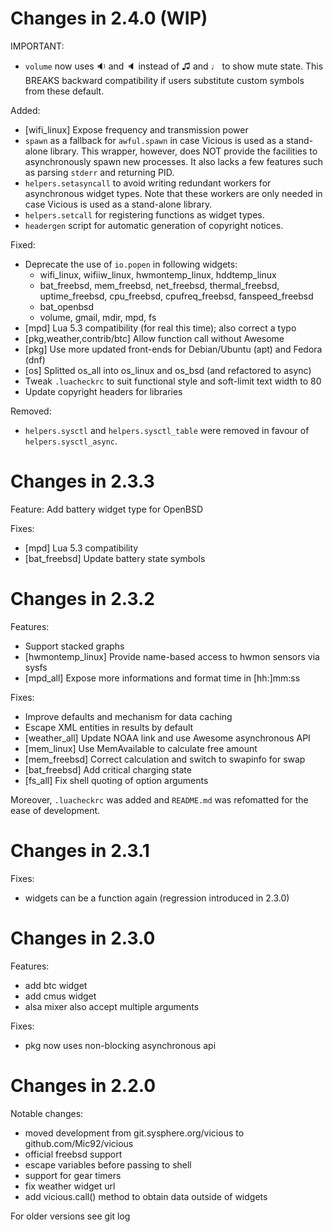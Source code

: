 # Changes in 2.4.0 (WIP)

IMPORTANT:

- `volume` now uses 🔉 and 🔈 instead of ♫ and ♩ to show mute state.
  This BREAKS backward compatibility if users substitute custom symbols
  from these default.

Added:

- [wifi_linux] Expose frequency and transmission power
- `spawn` as a fallback for `awful.spawn` in case Vicious is used as
  a stand-alone library. This wrapper, however, does NOT provide the facilities
  to asynchronously spawn new processes. It also lacks a few features such as
  parsing `stderr` and returning PID.
- `helpers.setasyncall` to avoid writing redundant workers for asynchronous
  widget types. Note that these workers are only needed in case Vicious is used
  as a stand-alone library.
- `helpers.setcall` for registering functions as widget types.
- `headergen` script for automatic generation of copyright notices.

Fixed:

- Deprecate the use of `io.popen` in following widgets:
    * wifi_linux, wifiiw_linux, hwmontemp_linux, hddtemp_linux
    * bat_freebsd, mem_freebsd, net_freebsd, thermal_freebsd, uptime_freebsd,
      cpu_freebsd, cpufreq_freebsd, fanspeed_freebsd
    * bat_openbsd
    * volume, gmail, mdir, mpd, fs
- [mpd] Lua 5.3 compatibility (for real this time); also correct a typo
- [pkg,weather,contrib/btc] Allow function call without Awesome
- [pkg] Use more updated front-ends for Debian/Ubuntu (apt) and Fedora (dnf)
- [os] Splitted os_all into os_linux and os_bsd (and refactored to async)
- Tweak `.luacheckrc` to suit functional style and soft-limit text width to 80
- Update copyright headers for libraries

Removed:

- `helpers.sysctl` and `helpers.sysctl_table` were removed in favour of
  `helpers.sysctl_async`.

# Changes in 2.3.3

Feature: Add battery widget type for OpenBSD

Fixes:

- [mpd] Lua 5.3 compatibility
- [bat\_freebsd] Update battery state symbols

# Changes in 2.3.2

Features:

- Support stacked graphs
- [hwmontemp\_linux] Provide name-based access to hwmon sensors via sysfs
- [mpd\_all] Expose more informations and format time in [hh:]mm:ss

Fixes:

- Improve defaults and mechanism for data caching
- Escape XML entities in results by default
- [weather\_all] Update NOAA link and use Awesome asynchronous API
- [mem\_linux] Use MemAvailable to calculate free amount
- [mem\_freebsd] Correct calculation and switch to swapinfo for swap
- [bat\_freebsd] Add critical charging state
- [fs\_all] Fix shell quoting of option arguments

Moreover, `.luacheckrc` was added and `README.md` was refomatted for the ease
of development.

# Changes in 2.3.1

Fixes:

- widgets can be a function again (regression introduced in 2.3.0)

# Changes in 2.3.0

Features:
- add btc widget
- add cmus widget
- alsa mixer also accept multiple arguments

Fixes:

- pkg now uses non-blocking asynchronous api

# Changes in 2.2.0

Notable changes:

- moved development from git.sysphere.org/vicious to github.com/Mic92/vicious
- official freebsd support
- escape variables before passing to shell
- support for gear timers
- fix weather widget url
- add vicious.call() method to obtain data outside of widgets

For older versions see git log
